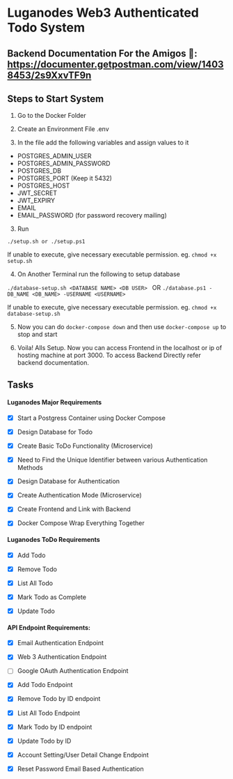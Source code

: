 # Luganodes Web3 Authenticated Todo System

## Backend Documentation For the Amigos :cowboy_hat_face:: https://documenter.getpostman.com/view/14038453/2s9XxvTF9n

## Steps to Start System
1. Go to the Docker Folder

2. Create an Environment File .env

3. In the file add the following variables and assign values to it 
- POSTGRES_ADMIN_USER
- POSTGRES_ADMIN_PASSWORD
- POSTGRES_DB
- POSTGRES_PORT (Keep it 5432)
- POSTGRES_HOST
- JWT_SECRET
- JWT_EXPIRY
- EMAIL
- EMAIL_PASSWORD (for password recovery mailing)

3. Run 

``` ./setup.sh or ./setup.ps1 ```

If unable to execute, give necessary executable permission. eg. ``` chmod +x setup.sh ```

4. On Another Terminal run the following to setup database

```./database-setup.sh <DATABASE NAME> <DB USER> ```
OR
```./database.ps1 -DB_NAME <DB_NAME> -USERNAME <USERNAME> ```

If unable to execute, give necessary executable permission. eg. ``` chmod +x database-setup.sh ```

5. Now you can do ```docker-compose down``` and then use ```docker-compose up``` to stop and start

5. Voila! Alls Setup. Now you can access Frontend in the localhost or ip of hosting machine at port 3000. To access Backend Directly refer backend documentation.

## Tasks
#### Luganodes Major Requirements
- [X] Start a Postgress Container using Docker Compose

- [X] Design Database for Todo

- [X] Create Basic ToDo Functionality (Microservice)

- [X] Need to Find the Unique Identifier between various Authentication Methods

- [X] Design Database for Authentication

- [X] Create Authentication Mode (Microservice)

- [X] Create Frontend and Link with Backend

- [X] Docker Compose Wrap Everything Together

#### Luganodes ToDo Requirements

- [X] Add Todo

- [X] Remove Todo

- [X] List All Todo

- [X] Mark Todo as Complete

- [X] Update Todo

#### API Endpoint Requirements:

- [X] Email Authentication Endpoint

- [X] Web 3 Authentication Endpoint

- [ ] Google OAuth Authentication Endpoint


- [X] Add Todo Endpoint

- [X] Remove Todo by ID endpoint

- [X] List All Todo Endpoint

- [X] Mark Todo by ID endpoint

- [X] Update Todo by ID


- [X] Account Setting/User Detail Change Endpoint

- [X] Reset Password Email Based Authentication
